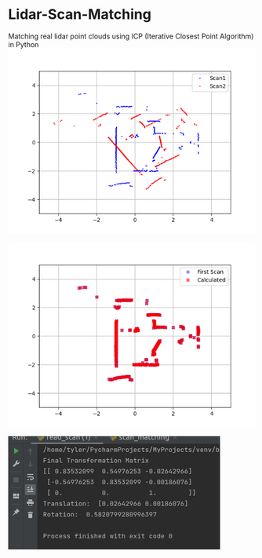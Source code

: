 # Lidar-Scan-Matching
Matching real lidar point clouds using ICP (Iterative Closest Point Algorithm) in Python
![](https://github.com/TylerReimer13/Lidar-Scan-Matching/blob/main/Viz/Raw_Lidar_Scans.png)

![](https://github.com/TylerReimer13/Lidar-Scan-Matching/blob/main/Viz/Estimated_Pose.png)

![](https://github.com/TylerReimer13/Lidar-Scan-Matching/blob/main/Viz/ICP_Results.png)
